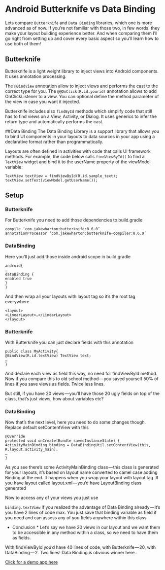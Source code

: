 # Android Butterknife vs Data Binding

Lets compare ```Butterknife``` and ```Data Binding``` libraries, which one is more advanced as of now.
If you’re not familiar with those two, in few words: they make your layout building experience better. 
And when comparing them I’ll go right from setting up and cover every basic aspect so you’ll learn how to use both of them!

## Butterknife

Butterknife is a light weight library to inject views into Android components. 
It uses annotation processing.

The ```@BindView``` annotation allow to inject views and performs the cast to the correct type for you. 
The ```@@OnClick(R.id.yourid)``` annotation allows to add OnClickListener to a view. You can optional define the method parameter
of the view in case you want it injected.

Butterknife includes also ```findById``` methods which simplify code that still has to find views on a View, Activity, or Dialog. 
It uses generics to infer the return type and automatically performs the cast.

##Data Binding
The Data Binding Library is a support library that allows you to bind UI components in your layouts to data sources in your 
app using a declarative format rather than programmatically.

Layouts are often defined in activities with code that calls UI framework methods. 
For example, the code below calls ```findViewById()``` to find a ```TextView``` widget and bind it to the userName property of the
viewModel variable:
```
TextView textView = findViewById(R.id.sample_text);
textView.setText(viewModel.getUserName());
```

## Setup

### Butterknife
For Butterknife you need to add those dependencies to build.gradle

```
compile ‘com.jakewharton:butterknife:8.6.0’
annotationProcessor ‘com.jakewharton:butterknife-compiler:8.6.0’
```

### DataBinding

Here you’ll just add those inside android scope in build.gradle

```
android{
…
dataBinding {
enabled true
}
}
```
And then wrap all your layouts with layout tag so it’s the root tag everywhere

```
<layout>
<LinearLayout>…</LinearLayout>
</layout>
```


### Butterknife
With Butterknife you can just declare fields with this annotation

```
public class MyActivity{
@BindView(R.id.textView) TextView text;
…
}
````
And declare each view as field this way, no need for findViewById method. 
Now if you compare this to old school method — you saved yourself 50% of lines if you save views as fields. Twice less lines.

But still, if you have 20 views — you’ll have those 20 ugly fields on top of the class, 
that’s just views, how about variables etc?

### DataBinding
Now that’s the next level, here you need to do some changes though. Replace default setContentView with this

```
@Override
protected void onCreate(Bundle savedInstanceState) {
ActivityMainBinding binding = DataBindingUtil.setContentView(this, R.layout.activity_main);
…
}
```
As you see there’s some ActivityMainBinding class — this class is generated for your layouts,
it’s based on layout name converted to camel case adding Binding at the end.
It happens when you wrap your layout with layout tag. If you have layout called layout.xml — you’d have LayoutBinding 
class generated

Now to access any of your views you just use

``` binding.textView ```
If you realized the advantage of Data Binding already — it’s you have 2 lines of code max.
You just save that binding variable as field if you need and can assess any of you fields anywhere within this class

* Conclusion *
Let’s say we have 20 views in our layout and we want them to be accessible in any method within a class, 
so we need to have them as fields.

With findViewById you’d have 40 lines of code, with Butterknife — 20, with DataBinding — 2.
Two lines! Data Binding is obvious winner here..

 [Click for a demo app here](https://github.com/nataraj06/DataBinding)
